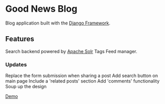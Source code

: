 # Good News Blog

Blog application built with the [Django Framework](https://www.djangoproject.com/).

## Features

Search backend powered by [Apache Solr](http://lucene.apache.org/solr/)
Tags 
Feed manager.

### Updates

Replace the form submission when sharing a post
Add search button on main page
Include a 'related posts' section
Add 'comments' functionality
Soup up the design

[Demo](https://good-news-blog.herokuapp.com)

